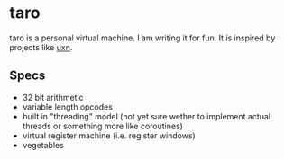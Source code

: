 # taro

taro is a personal virtual machine. I am writing it for fun. It is inspired by projects like [uxn](https://100r.co/site/uxn.html).

## Specs

- 32 bit arithmetic
- variable length opcodes
- built in "threading" model (not yet sure wether to implement actual threads or something more like coroutines)
- virtual register machine (i.e. register windows)
- vegetables
